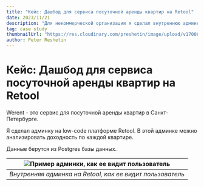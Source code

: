 ```yaml
---
title: "Кейс: Дашбод для сервиса посуточной аренды квартир на Retool"
date: 2023/11/21
description: "Для некоммерческой организации я сделал внутреннюю админку на платформе Budibase."
tag: case study
thumbnailUrl: "https://res.cloudinary.com/preshetin/image/upload/v1700651530/preshetin.com/case-studies/werent-low-res_yg64z5.jpg"
author: Peter Reshetin
---
```




# Кейс: Дашбод для сервиса посуточной аренды квартир на Retool

Werent - это сервис для посуточной аренды квартир в Санкт-Петербурге.

Я сделал админку на low-code платформе Retool. В этой админке можно анализировать доходность по каждой квартире.

Данные берутся из Postgres базы данных.

| ![Пример админки, как ее видит пользователь](https://res.cloudinary.com/preshetin/image/upload/v1700651530/preshetin.com/case-studies/werent-low-res_yg64z5.jpg)|
|:--:| 
| *Внутренняя админка на Retool, как ее видит пользователь* |


